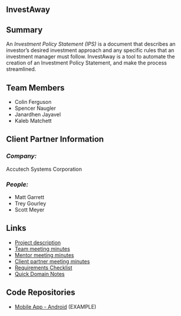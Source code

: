 ## InvestAway

## **Summary**

An *Investment Policy Statement (IPS)* is a document that describes an investor’s desired investment approach and any specific rules that an investment manager must follow.
InvestAway is a tool to automate the creation of an Investment Policy Statement, and make the process streamlined.

## **Team Members**

- Colin Ferguson
- Spencer Naugler
- Janardhen Jayavel
- Kaleb Matchett

## **Client Partner Information**


### *Company:*
Accutech Systems Corporation

### *People:*
- Matt Garrett
- Trey Gourley
- Scott Meyer

## **Links**

- [Project description](ProjectDescription.md)
- [Team meeting minutes](MeetingMinutes/Team)
- [Mentor meeting minutes](MeetingMinutes/Mentor)
- [Client partner meeting minutes](MeetingMinutes/ClientPartner)
- [Requirements Checklist](https://github.com/colinferguson81100/InvestAway/projects/1#column-16260869)
- [Quick Domain Notes](https://www.investopedia.com/terms/i/ips.asp)

## **Code Repositories**

- [Mobile App - Android](https://www.github.com/WHEREEVER_THE_ANDROID_CODE_IS/) (EXAMPLE)

